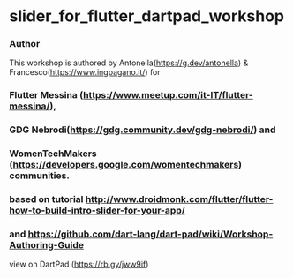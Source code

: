 # slider_for_flutter_dartpad_workshop


### Author

This workshop is authored by Antonella(https://g.dev/antonella) & Francesco(https://www.ingpagano.it/)  for <br> 
### Flutter Messina (https://www.meetup.com/it-IT/flutter-messina/),<br>
### GDG Nebrodi(https://gdg.community.dev/gdg-nebrodi/) and <br>
### WomenTechMakers (https://developers.google.com/womentechmakers) communities.<br>

### based on tutorial http://www.droidmonk.com/flutter/flutter-how-to-build-intro-slider-for-your-app/ <br>
### and https://github.com/dart-lang/dart-pad/wiki/Workshop-Authoring-Guide <br>

view on DartPad (https://rb.gy/jww9if)
